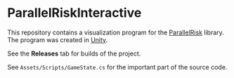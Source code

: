 # ParallelRiskInteractive

This repository contains a visualization program for the [ParallelRisk](https://github.com/ssandif/ParallelRisk) library. The program was created in [Unity](https://unity.com).

See the **Releases** tab for builds of the project.

See `Assets/Scripts/GameState.cs` for the important part of the source code.
